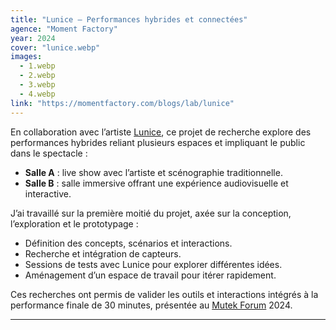 ```yaml
---
title: "Lunice – Performances hybrides et connectées"
agence: "Moment Factory"
year: 2024
cover: "lunice.webp"
images:
  - 1.webp
  - 2.webp
  - 3.webp
  - 4.webp
link: "https://momentfactory.com/blogs/lab/lunice"
---
```


En collaboration avec l’artiste [Lunice](https://lunice.com/), ce projet de recherche explore des performances hybrides reliant plusieurs espaces et impliquant le public dans le spectacle :

- **Salle A** : live show avec l’artiste et scénographie traditionnelle.
- **Salle B** : salle immersive offrant une expérience audiovisuelle et interactive.

J’ai travaillé sur la première moitié du projet, axée sur la conception, l’exploration et le prototypage :

- Définition des concepts, scénarios et interactions.
- Recherche et intégration de capteurs.
- Sessions de tests avec Lunice pour explorer différentes idées.
- Aménagement d’un espace de travail pour itérer rapidement.

Ces recherches ont permis de valider les outils et interactions intégrés à la performance finale de 30 minutes, présentée au [Mutek Forum](https://mutek.org/en/forum) 2024.

---

